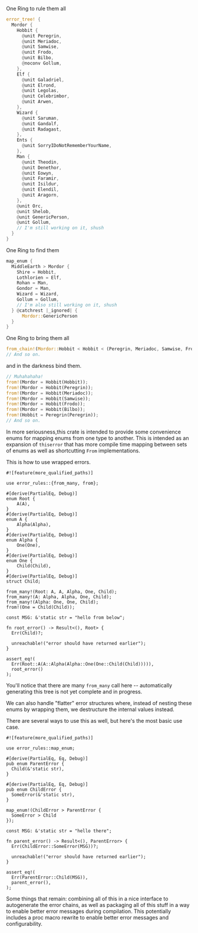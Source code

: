 One Ring to rule them all
```rs
error_tree! {
  Mordor {
    Hobbit {
      @unit Peregrin,
      @unit Meriadoc,
      @unit Samwise,
      @unit Frodo,
      @unit Bilbo,
      @noconv Gollum,
    },
    Elf {
      @unit Galadriel,
      @unit Elrond,
      @unit Legolas,
      @unit Celebrimbor,
      @unit Arwen,
    },
    Wizard {
      @unit Saruman,
      @unit Gandalf,
      @unit Radagast,
    },
    Ents {
      @unit SorryIDoNotRememberYourName,
    },
    Man {
      @unit Theodin,
      @unit Denethor,
      @unit Eowyn,
      @unit Faramir,
      @unit Isildur,
      @unit Elendil,
      @unit Aragorn,
    },
    @unit Orc,
    @unit Shelob,
    @unit GenericPerson,
    @unit Gollum,
    // I'm still working on it, shush
  }
}
```
One Ring to find them
```rs
map_enum {
  MiddleEarth > Mordor {
    Shire = Hobbit,
    Lothlorien = Elf,
    Rohan = Man,
    Gondor = Man,
    Wizard = Wizard,
    Gollum = Gollum,
    // I'm also still working on it, shush
  } @catchrest |_ignored| {
      Mordor::GenericPerson
  }
}
```
One Ring to bring them all
```rs
from_chain!(Mordor::Hobbit < Hobbit < (Peregrin, Meriadoc, Samwise, Frodo, Bilbo));
// And so on.
```
and in the darkness bind them.
```rs
// Muhahahaha!
from!(Mordor = Hobbit(Hobbit));
from!(Mordor = Hobbit(Peregrin));
from!(Mordor = Hobbit(Meriadoc));
from!(Mordor = Hobbit(Samwise));
from!(Mordor = Hobbit(Frodo));
from!(Mordor = Hobbit(Bilbo));
from!(Hobbit = Peregrin(Peregrin));
// And so on.
```

In more seriousness,this crate is intended to provide some convenience enums for mapping enums from one type to
another. This is intended as an expansion of `thiserror` that has more compile time mapping
between sets of enums as well as shortcutting `From` implementations.

This is how to use wrapped errors.

```
#![feature(more_qualified_paths)]

use error_rules::{from_many, from};

#[derive(PartialEq, Debug)]
enum Root {
    A(A),
}
#[derive(PartialEq, Debug)]
enum A {
    Alpha(Alpha),
}
#[derive(PartialEq, Debug)]
enum Alpha {
    One(One),
}
#[derive(PartialEq, Debug)]
enum One {
    Child(Child),
}
#[derive(PartialEq, Debug)]
struct Child;

from_many!(Root: A, A, Alpha, One, Child);
from_many!(A: Alpha, Alpha, One, Child);
from_many!(Alpha: One, One, Child);
from!(One = Child(Child));

const MSG: &'static str = "hello from below";

fn root_error() -> Result<(), Root> {
  Err(Child)?;

  unreachable!("error should have returned earlier");
}

assert_eq!(
  Err(Root::A(A::Alpha(Alpha::One(One::Child(Child))))),
  root_error()
);
```

You'll notice that there are many `from_many` call here -- automatically generating this
tree is not yet complete and in progress.

We can also handle "flatter" error structures where, instead of nesting these enums by
wrapping them, we destructure the internal values instead.

There are several ways to use this as well, but here's the most basic use case.

```
#![feature(more_qualified_paths)]

use error_rules::map_enum;

#[derive(PartialEq, Eq, Debug)]
pub enum ParentError {
  Child(&'static str),
}

#[derive(PartialEq, Eq, Debug)]
pub enum ChildError {
  SomeError(&'static str),
}

map_enum!(ChildError > ParentError {
  SomeError > Child
});

const MSG: &'static str = "hello there";

fn parent_error() -> Result<(), ParentError> {
  Err(ChildError::SomeError(MSG))?;

  unreachable!("error should have returned earlier");
}

assert_eq!(
  Err(ParentError::Child(MSG)),
  parent_error(),
);
```

Some things that remain: combining all of this in a nice interface to autogenerate the
error chains, as well as packaging all of this stuff in a way to enable better error
messages during compilation. This potentially includes a proc macro rewrite to enable
better error messages and configurability.
